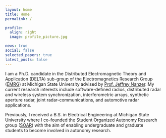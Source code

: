 ```yaml
---
layout: home
title: Home
permalink: /

profile:
  align: right
  image: profile_picture.jpg

news: true
social: false
selected_papers: true
latest_posts: false
---
```


I am a Ph.D. candidate in the Distributed Electromagnetic Theory and Application (DELTA) sub-group of the Electromagnetics Research Group ([EMRG](https://www.egr.msu.edu/emrg/)) at Michigan State University advised by [Prof. Jeffrey Nanzer](http://www.jeffreynanzer.org/). My current research interests include software-defined radios, distributed radar and wireless system synchronization, interferometric arrays, synthetic aperture radar, joint radar-communications, and automotive radar applications.

Previously, I received a B.S. in Electrical Engineering at Michigan State University where I co-founded the Student Organized Autonomy Research group ([SOAR](https://canvas.msu.edu/avc0)) with the aim of enabling undergraduate and graduate students to become involved in autonomy research.

